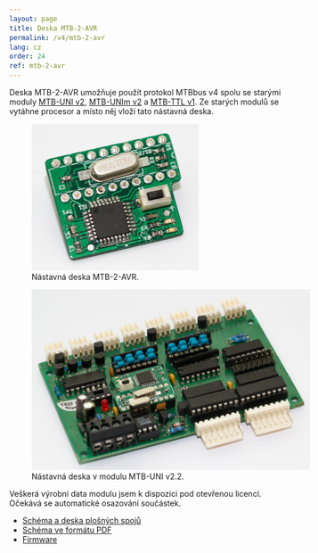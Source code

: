 ```yaml
---
layout: page
title: Deska MTB-2-AVR
permalink: /v4/mtb-2-avr
lang: cz
order: 24
ref: mtb-2-avr
---
```


Deska MTB-2-AVR umožňuje použít protokol MTBbus v4 spolu se starými moduly
[MTB-UNI v2](/v2/uni), [MTB-UNIm v2](/v2/unim) a [MTB-TTL v1](/v2/ttl).
Ze starých modulů se vytáhne procesor a místo něj vloží tato nástavná deska.

<figure>
<img src="/assets/img/mtb4/uni-2-upgrade-alone.jpg" alt="Modul MTB-UNI v4.0" style="max-width: 300px" />
<figcaption>Nástavná deska MTB-2-AVR.</figcaption>
</figure>

<figure>
<img src="/assets/img/mtb4/uni-2-upgrade-all.jpg" alt="Modul MTB-UNI v4.0" style="max-width: 500px" />
<figcaption>Nástavná deska v modulu MTB-UNI v2.2.</figcaption>
</figure>

Veškerá výrobní data modulu jsem k dispozici pod otevřenou licencí. Očekává se
automatické osazování součástek.

 * [Schéma a deska plošných spojů](https://github.com/kmzbrnoI/mtb-2-avr-pcb)
 * [Schéma ve formátu PDF](https://github.com/kmzbrnoI/mtb-2-avr-pcb/releases/latest/download/mtb-2-avr-sch.pdf)
 * [Firmware](https://github.com/kmzbrnoI/mtb-2-avr-fw)
